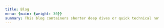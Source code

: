 ```yaml
---
title: Blog
menu: {main: {weight: 30}}
summary: This blog containers shorter deep dives or quick technical notes on topics generally relating to physics or tech.
---
```



